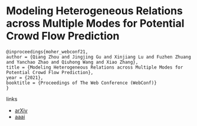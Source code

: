 # Modeling Heterogeneous Relations across Multiple Modes for Potential Crowd Flow Prediction

```
@inproceedings{moher_webconf21,
author = {Qiang Zhou and Jingjing Gu and Xinjiang Lu and Fuzhen Zhuang and Yanchao Zhao and Qiuhong Wang and Xiao Zhang},
title = {Modeling Heterogeneous Relations across Multiple Modes for Potential Crowd Flow Prediction},
year = {2021},
booktitle = {Proceedings of The Web Conference (WebConf)}
}
```

links
- [arXiv](https://arxiv.org/abs/2101.06954)
- [aaai](https://www.aaai.org/AAAI21Papers/AAAI-7491.ZhouQ.pdf)
